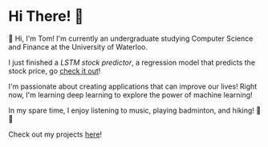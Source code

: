 # Hi There! 👋

🌟 Hi, I'm Tom! I'm currently an undergraduate studying Computer Science and Finance at the University of Waterloo. 

I just finished a *LSTM stock predictor*, a regression model that predicts the stock price, go [check it out](https://github.com/TomPn/LSTM_stock_price_predictor)!

I'm passionate about creating applications that can improve our lives! Right now, I'm learning deep learning to explore the power of machine learning!

In my spare time, I enjoy listening to music, playing badminton, and hiking! 🚶🚶
 
Check out my projects [here](https://github.com/TomPn?tab=repositories)!
